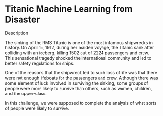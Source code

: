 # Titanic Machine Learning from Disaster

Description

The sinking of the RMS Titanic is one of the most infamous shipwrecks in history. On April 15, 1912, during her maiden voyage, 
the Titanic sank after colliding with an iceberg, killing 1502 out of 2224 passengers and crew. This sensational tragedy shocked 
the international community and led to better safety regulations for ships.

One of the reasons that the shipwreck led to such loss of life was that there were not enough lifeboats for the passengers and crew. 
Although there was some element of luck involved in surviving the sinking, some groups of people were more likely to survive than others, 
such as women, children, and the upper-class.

In this challenge, we were supposed to complete the analysis of what sorts of people were likely to survive. 
